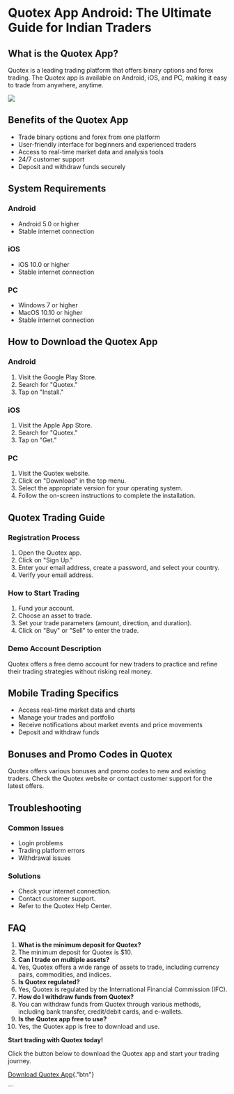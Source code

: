 # Quotex App Android: The Ultimate Guide for Indian Traders

## What is the Quotex App?

Quotex is a leading trading platform that offers binary options and
forex trading. The Quotex app is available on Android, iOS, and PC,
making it easy to trade from anywhere, anytime.

[![](https://static.quotex.io/files/10_en/300_250.jpg)](https://traff.sbs/brokerqxlid)

## Benefits of the Quotex App

-   Trade binary options and forex from one platform
-   User-friendly interface for beginners and experienced traders
-   Access to real-time market data and analysis tools
-   24/7 customer support
-   Deposit and withdraw funds securely

## System Requirements

### Android

-   Android 5.0 or higher
-   Stable internet connection

### iOS

-   iOS 10.0 or higher
-   Stable internet connection

### PC

-   Windows 7 or higher
-   MacOS 10.10 or higher
-   Stable internet connection

## How to Download the Quotex App

### Android

1.  Visit the Google Play Store.
2.  Search for "Quotex."
3.  Tap on "Install."

### iOS

1.  Visit the Apple App Store.
2.  Search for "Quotex."
3.  Tap on "Get."

### PC

1.  Visit the Quotex website.
2.  Click on "Download" in the top menu.
3.  Select the appropriate version for your operating system.
4.  Follow the on-screen instructions to complete the installation.

## Quotex Trading Guide

### Registration Process

1.  Open the Quotex app.
2.  Click on "Sign Up."
3.  Enter your email address, create a password, and select your
    country.
4.  Verify your email address.

### How to Start Trading

1.  Fund your account.
2.  Choose an asset to trade.
3.  Set your trade parameters (amount, direction, and duration).
4.  Click on "Buy" or "Sell" to enter the trade.

### Demo Account Description

Quotex offers a free demo account for new traders to practice and refine
their trading strategies without risking real money.

## Mobile Trading Specifics

-   Access real-time market data and charts
-   Manage your trades and portfolio
-   Receive notifications about market events and price movements
-   Deposit and withdraw funds

## Bonuses and Promo Codes in Quotex

Quotex offers various bonuses and promo codes to new and existing
traders. Check the Quotex website or contact customer support for the
latest offers.

## Troubleshooting

### Common Issues

-   Login problems
-   Trading platform errors
-   Withdrawal issues

### Solutions

-   Check your internet connection.
-   Contact customer support.
-   Refer to the Quotex Help Center.

## FAQ

1.  **What is the minimum deposit for Quotex?**
2.  The minimum deposit for Quotex is \$10.
3.  **Can I trade on multiple assets?**
4.  Yes, Quotex offers a wide range of assets to trade, including
    currency pairs, commodities, and indices.
5.  **Is Quotex regulated?**
6.  Yes, Quotex is regulated by the International Financial Commission
    (IFC).
7.  **How do I withdraw funds from Quotex?**
8.  You can withdraw funds from Quotex through various methods,
    including bank transfer, credit/debit cards, and e-wallets.
9.  **Is the Quotex app free to use?**
10. Yes, the Quotex app is free to download and use.

**Start trading with Quotex today!**

Click the button below to download the Quotex app and start your trading
journey.

[Download Quotex
App](\%22https://traff.sbs/quotexonelink\%22){."btn"}

\`\`\`

